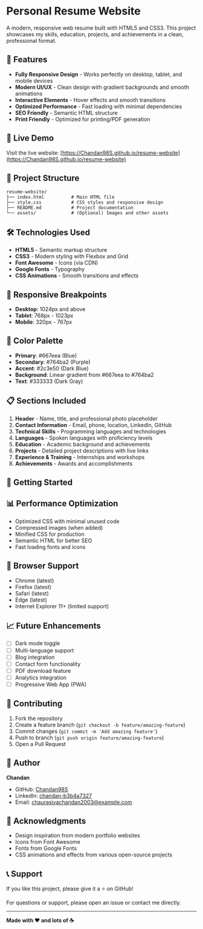 # Personal Resume Website

A modern, responsive web resume built with HTML5 and CSS3. This project showcases my skills, education, projects, and achievements in a clean, professional format.

## 🌟 Features

- **Fully Responsive Design** - Works perfectly on desktop, tablet, and mobile devices
- **Modern UI/UX** - Clean design with gradient backgrounds and smooth animations
- **Interactive Elements** - Hover effects and smooth transitions
- **Optimized Performance** - Fast loading with minimal dependencies
- **SEO Friendly** - Semantic HTML structure
- **Print Friendly** - Optimized for printing/PDF generation

## 🚀 Live Demo

Visit the live website: [https://Chandan98S.github.io/resume-website](https://Chandan98S.github.io/resume-website)

## 📂 Project Structure

```
resume-website/
├── index.html          # Main HTML file
├── style.css           # CSS styles and responsive design
├── README.md           # Project documentation
└── assets/             # (Optional) Images and other assets
```

## 🛠️ Technologies Used

- **HTML5** - Semantic markup structure
- **CSS3** - Modern styling with Flexbox and Grid
- **Font Awesome** - Icons (via CDN)
- **Google Fonts** - Typography
- **CSS Animations** - Smooth transitions and effects

## 📱 Responsive Breakpoints

- **Desktop**: 1024px and above
- **Tablet**: 768px - 1023px
- **Mobile**: 320px - 767px

## 🎨 Color Palette

- **Primary**: #667eea (Blue)
- **Secondary**: #764ba2 (Purple)
- **Accent**: #2c3e50 (Dark Blue)
- **Background**: Linear gradient from #667eea to #764ba2
- **Text**: #333333 (Dark Gray)

## 📋 Sections Included

1. **Header** - Name, title, and professional photo placeholder
2. **Contact Information** - Email, phone, location, LinkedIn, GitHub
3. **Technical Skills** - Programming languages and technologies
4. **Languages** - Spoken languages with proficiency levels
5. **Education** - Academic background and achievements
6. **Projects** - Detailed project descriptions with live links
7. **Experience & Training** - Internships and workshops
8. **Achievements** - Awards and accomplishments

## 🚀 Getting Started

## 📊 Performance Optimization

- Optimized CSS with minimal unused code
- Compressed images (when added)
- Minified CSS for production
- Semantic HTML for better SEO
- Fast loading fonts and icons

## 🔧 Browser Support

- Chrome (latest)
- Firefox (latest)
- Safari (latest)
- Edge (latest)
- Internet Explorer 11+ (limited support)

## 📈 Future Enhancements

- [ ] Dark mode toggle
- [ ] Multi-language support
- [ ] Blog integration
- [ ] Contact form functionality
- [ ] PDF download feature
- [ ] Analytics integration
- [ ] Progressive Web App (PWA)

## 🤝 Contributing

1. Fork the repository
2. Create a feature branch (`git checkout -b feature/amazing-feature`)
3. Commit changes (`git commit -m 'Add amazing feature'`)
4. Push to branch (`git push origin feature/amazing-feature`)
5. Open a Pull Request



## 👤 Author

**Chandan**
- GitHub: [Chandan98S](https://github.com/Chandan98S)
- LinkedIn: [chandan-b3b4a7327](https://linkedin.com/in/chandan-b3b4a7327)
- Email: chaurasiyachandan2003@example.com

## 🙏 Acknowledgments

- Design inspiration from modern portfolio websites
- Icons from Font Awesome
- Fonts from Google Fonts
- CSS animations and effects from various open-source projects

## 📞 Support

If you like this project, please give it a ⭐ on GitHub!

For questions or support, please open an issue or contact me directly.

---

**Made with ❤️ and lots of ☕**
